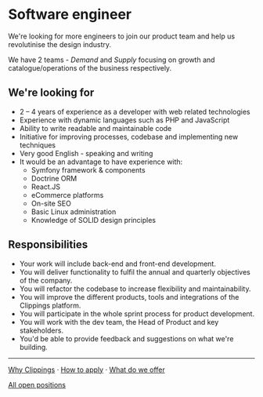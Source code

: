 Software engineer
=================

We're looking for more engineers to join our product team
and help us revolutinise the design industry.

We have 2 teams - _Demand_ and _Supply_ focusing on
growth and catalogue/operations of the business respectively.

We're looking for
-----------------

- 2 &ndash; 4 years of experience as a developer with web related technologies
- Experience with dynamic languages such as PHP and JavaScript
- Ability to write readable and maintainable code
- Initiative for improving processes, codebase and implementing new techniques
- Very good English - speaking and writing
- It would be an advantage to have experience with:
    * Symfony framework &amp; components
    * Doctrine ORM
    * React.JS
    * eCommerce platforms
    * On-site SEO
    * Basic Linux administration
    * Knowledge of SOLID design principles

Responsibilities
----------------

- Your work will include back-end and front-end development.
- You will deliver functionality to fulfil the annual and quarterly objectives of the company.
- You will refactor the codebase to increase flexibility and maintainability.
- You will improve the different products, tools and integrations of the Clippings platform.
- You will participate in the whole sprint process for product development.
- You will work with the dev team, the Head of Product and key stakeholders.
- You'd be able to provide feedback and suggestions on what we're building.

---

[Why Clippings](../why-clippings.md) &middot; [How to apply](../readme.md#how-to-apply) &middot; [What do we offer](../readme.md#what-do-we-offer)

[All open positions](../readme.md#open-positions)
